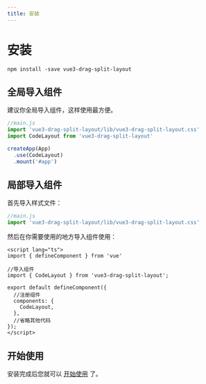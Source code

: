 ```yaml
---
title: 安装
---
```


# 安装

```shell
npm install -save vue3-drag-split-layout
```

## 全局导入组件

建议你全局导入组件，这样使用最方便。

```js
//main.js
import 'vue3-drag-split-layout/lib/vue3-drag-split-layout.css'
import CodeLayout from 'vue3-drag-split-layout'

createApp(App)
  .use(CodeLayout)
  .mount('#app')  
```

## 局部导入组件

首先导入样式文件：

```js
//main.js
import 'vue3-drag-split-layout/lib/vue3-drag-split-layout.css'
```

然后在你需要使用的地方导入组件使用：

```vue
<script lang="ts">
import { defineComponent } from 'vue'

//导入组件
import { CodeLayout } from 'vue3-drag-split-layout';

export default defineComponent({
  //注册组件
  components: {
    CodeLayout,
  },
  //省略其他代码
});
</script>
```

## 开始使用

安装完成后您就可以 [开始使用](./useage.md) 了。
